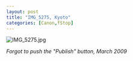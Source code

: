 ```yaml
---
layout: post
title: "IMG_5275, Kyoto"
categories: [Canon,fStop]
---
```

<img alt="IMG_5275.jpg" src="http://www.botzilla.com/blog/pix2009/IMG_5275.jpg" class="img-responsive" border="0" />

<i>Forgot to push the "Publish" button, March 2009</i>

<!--more-->

